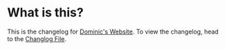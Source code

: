 # What is this?

This is the changelog for [Dominic's Website](https://bit.ly/dominicssite). To view the changelog, head to the [Changlog File](../master/Changelog).
